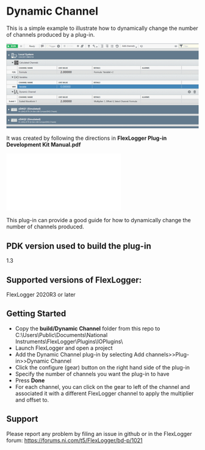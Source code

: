 # Dynamic Channel

This is a simple example to illustrate how to dynamically change the number of channels produced by a plug-in. 

![Dynamic Channel Demo](./DynamicChannelDemo.gif)

It was created by following the directions in **FlexLogger Plug-in Development Kit Manual.pdf**

![PDK Manual](./FlexLoggerPlug-inDevelopmentKitManual.pdf)

This plug-in can provide a good guide for how to dynamically change the number of channels produced.

## PDK version used to build the plug-in

1.3

## Supported versions of FlexLogger:

FlexLogger 2020R3 or later

## Getting Started

- Copy the **build/Dynamic Channel** folder from this repo to C:\Users\Public\Documents\National Instruments\FlexLogger\Plugins\IOPlugins\
- Launch FlexLogger and open a project
- Add the Dynamic Channel plug-in by selecting Add channels>>Plug-in>>Dynamic Channel
- Click the configure (gear) button on the right hand side of the plug-in
- Specify the number of channels you want the plug-in to have
- Press **Done**
- For each channel, you can click on the gear to left of the channel and associated it with a different FlexLogger channel to apply the multiplier and offset to.

## Support

Please report any problem by filing an issue in github or in the FlexLogger forum:
https://forums.ni.com/t5/FlexLogger/bd-p/1021
